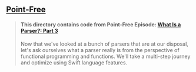 ## [Point-Free](https://www.pointfree.co)

> #### This directory contains code from Point-Free Episode: [What Is a Parser?: Part 3](https://www.pointfree.co/episodes/ep58-what-is-a-parser-part-3)
>
> Now that we've looked at a bunch of parsers that are at our disposal, let's ask ourselves what a parser really is from the perspective of functional programming and functions. We'll take a multi-step journey and optimize using Swift language features.
